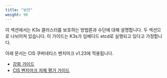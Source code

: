 ```yaml
---
title: "보안"
weight: 90
---
```


이 섹션에서는 K3s 클러스터를 보호하는 방법론과 수단에 대해 설명합니다. 두 섹션으로 나뉘어져 있습니다. 이 가이드는 K3s가 임베디드 etcd로 실행되고 있다고 가정합니다.

아래 문서는 CIS 쿠버네티스 벤치마크 v1.23에 적용됩니다.

- [강화 가이드](hardening-guide.md)
- [CIS 벤치마크 자체 평가 가이드](self-assessment.md)
